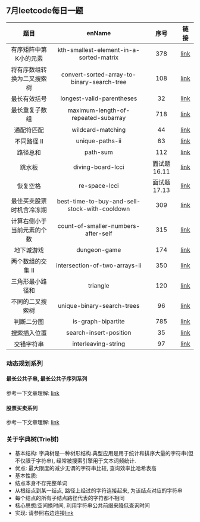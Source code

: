 ## 7月leetcode每日一题

| 题目| enName | 序号| 链接 |
| :---: | :---: | :---: | :---: |
| 有序矩阵中第K小的元素 | kth-smallest-element-in-a-sorted-matrix | 378 | [link](https://leetcode-cn.com/problems/kth-smallest-element-in-a-sorted-matrix/) |
| 将有序数组转换为二叉搜索树 | convert-sorted-array-to-binary-search-tree | 108 | [link](https://leetcode-cn.com/problems/convert-sorted-array-to-binary-search-tree/) |
| 最长有效括号 | longest-valid-parentheses | 32 | [link](https://leetcode-cn.com/problems/longest-valid-parentheses/) |
| 最长重复子数组 | maximum-length-of-repeated-subarray | 718 | [link](https://leetcode-cn.com/problems/maximum-length-of-repeated-subarray/) |
| 通配符匹配 | wildcard-matching | 44 | [link](https://leetcode-cn.com/problems/wildcard-matching/) |
| 不同路径 II | unique-paths-ii | 63 | [link](https://leetcode-cn.com/problems/unique-paths-ii/) |
| 路径总和 | path-sum | 112 | [link](https://leetcode-cn.com/problems/path-sum/) |
| 跳水板 | diving-board-lcci | 面试题16.11 | [link](https://leetcode-cn.com/problems/diving-board-lcci/) |
| 恢复空格 | re-space-lcci | 面试题17.13 | [link](https://leetcode-cn.com/problems/re-space-lcci/) |
| 最佳买卖股票时机含冷冻期 | best-time-to-buy-and-sell-stock-with-cooldown | 309 | [link](https://leetcode-cn.com/problems/best-time-to-buy-and-sell-stock-with-cooldown/) |
| 计算右侧小于当前元素的个数 | count-of-smaller-numbers-after-self | 315 | [link](https://leetcode-cn.com/problems/count-of-smaller-numbers-after-self/) |
| 地下城游戏 | dungeon-game | 174 | [link](https://leetcode-cn.com/problems/dungeon-game/) |
| 两个数组的交集 II | intersection-of-two-arrays-ii | 350 | [link](https://leetcode-cn.com/problems/intersection-of-two-arrays-ii/) |
| 三角形最小路径和 | triangle | 120 | [link](https://leetcode-cn.com/problems/triangle/) |
| 不同的二叉搜索树 | unique-binary-search-trees | 96 | [link](https://leetcode-cn.com/problems/unique-binary-search-trees/) |
| 判断二分图 | is-graph-bipartite | 785 | [link](https://leetcode-cn.com/problems/is-graph-bipartite/) |
| 搜索插入位置 | search-insert-position | 35 | [link](https://leetcode-cn.com/problems/search-insert-position/) |
| 交错字符串 | interleaving-string | 97 | [link](https://leetcode-cn.com/problems/interleaving-string/) |



### 动态规划系列
#### 最长公共子串, 最长公共子序列系列
参考一下文章理解: [link](https://mp.weixin.qq.com/s/XJyujBI5nofVE9CUbStemA)
#### 股票买卖系列
参考一下文章理解: [link](https://labuladong.gitbook.io/algo/dong-tai-gui-hua-xi-lie/tuan-mie-gu-piao-wen-ti)

### 关于字典树(Trie树)
- 基本结构: 字典树是一种树形结构.典型应用是用于统计和排序大量的字符串(但不仅限于字符串), 经常被搜索引擎用于文本词频统计.
- 优点: 最大限度的减少无谓的字符串比较, 查询效率比哈希表高
- 基本性质:
 - 结点本身不存完整单词
 - 从根结点到某一结点, 路径上经过的字符连接起来, 为该结点对应的字符串
 - 每个结点的所有子结点路径代表的字符都不相同
- 核心思想:空间换时间, 利用字符串公共前缀来降低查询时间
- 实现: 请参照右边连接[link](https://leetcode-cn.com/problems/implement-trie-prefix-tree/)
